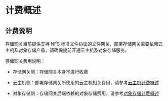 # 计费概述

## 计费说明

存储网关目前提供支持 NFS 标准文件协议的文件网关，部署存储网关需要依赖云主机及对象存储产品，请确保提前开通云主机及对象存储服务。

存储网关费用说明：

- 存储网关侧：存储网关本身不进行收费

- 云主机侧：部署存储网关所使用的云主机相关费用，请参考[云主机计费概述](https://docs.jdcloud.com/cn/virtual-machines/billing-overview)

- 对象存储侧：存储网关后端依赖的对象存储费用，请参考[对象存储计费概述](https://docs.jdcloud.com/cn/object-storage-service/billing-overview)
